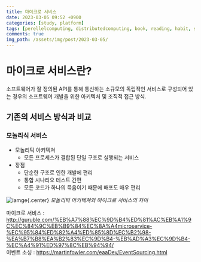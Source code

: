 ```yaml
---
title: 마이크로 서비스
date: 2023-03-05 09:52 +0900
categories: [study, platform]
tags: [perellelcomputing, distributedcomputing, book, reading, habit, selfdevelopment, review]     # TAG names should always be lowercase
comments: true
img_path: /assets/img/post/2023-03-05/
---
```


# 마이크로 서비스란?
소프트웨어가 잘 정의된 API를 통해 통신하는 소규모의 독립적인 서비스로 구성되어 있는 경우의 소프트웨어 개발을 위한 아키텍처 및 조직적 접근 방식.

## 기존의 서비스 방식과 비교
### 모놀리식 서비스
- 모놀리틱 아키텍쳐
    - 모든 프로세스가 결합된 단일 구조로 실행되는 서비스
- 장점
    - 단순한 구조로 인한 개발에 편리
    - 통합 시나리오 테스트 간편
    - 모든 코드가 하나의 묶음이기 때문에 배포도 매우 편리

![iamge](01_monolithic_micro_diff.png){.center}
_모놀리틱 아키텍쳐와 마이크로 서비스의 차이_


마이크로 서비스 : http://guruble.com/%EB%A7%88%EC%9D%B4%ED%81%AC%EB%A1%9C%EC%84%9C%EB%B9%84%EC%8A%A4microservice-%EC%95%84%ED%82%A4%ED%85%8D%EC%B2%98-%EA%B7%B8%EA%B2%83%EC%9D%B4-%EB%AD%A3%EC%9D%B4-%EC%A4%91%ED%97%8C%EB%94%94/
<br>
이벤트 소싱 : https://martinfowler.com/eaaDev/EventSourcing.html